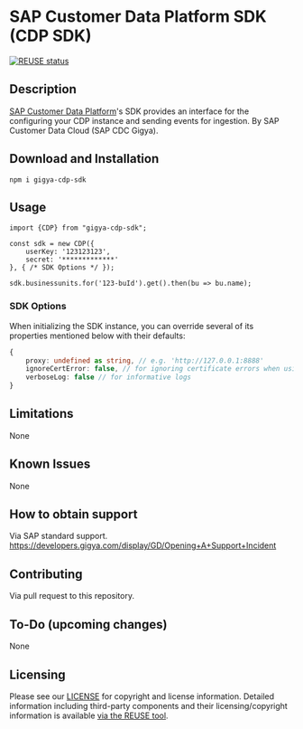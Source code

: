 # SAP Customer Data Platform SDK (CDP SDK)

[![REUSE status](https://api.reuse.software/badge/github.com/SAP/gigya-cdp-js-sdk)](https://api.reuse.software/info/github.com/SAP/gigya-cdp-js-sdk)

## Description
[SAP Customer Data Platform](https://help.sap.com/viewer/8438f051ded544d2ba1303e67fc5ff86/PROD/en-US/c3946f05ec914e7e8154fc5efa5a63d4.html)'s SDK provides an interface for the configuring your CDP instance and sending events for ingestion.
By SAP Customer Data Cloud (SAP CDC Gigya).

## Download and Installation
```
npm i gigya-cdp-sdk
```

## Usage
```
import {CDP} from "gigya-cdp-sdk";

const sdk = new CDP({
    userKey: '123123123',
    secret: '*************'
}, { /* SDK Options */ });

sdk.businessunits.for('123-buId').get().then(bu => bu.name);
```

### SDK Options
When initializing the SDK instance, you can override several of its properties mentioned below with their defaults:
```typescript
{
    proxy: undefined as string, // e.g. 'http://127.0.0.1:8888'
    ignoreCertError: false, // for ignoring certificate errors when using a proxy
    verboseLog: false // for informative logs
}
```

## Limitations
None

## Known Issues
None

## How to obtain support
Via SAP standard support.
https://developers.gigya.com/display/GD/Opening+A+Support+Incident

## Contributing
Via pull request to this repository.

## To-Do (upcoming changes)
None

## Licensing
Please see our [LICENSE](https://github.com/SAP/gigya-cdp-js-sdk/blob/main/LICENSES/Apache-2.0.txt) for copyright and license information. Detailed information including third-party components and their licensing/copyright information is available [via the REUSE tool](https://api.reuse.software/info/github.com/SAP/gigya-cdp-js-sdk).
